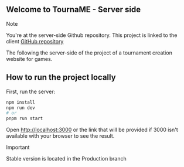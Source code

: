 ## Welcome to TournaME - Server side

> [!NOTE]
> You're at the server-side Github repository.
> This project is linked to the client [GitHub repository](github.com/Player1IL/TournaME-Client/)

The following the server-side of the project of a tournament creation website for games.

## How to run the project locally

First, run the server:

```bash
npm install
npm run dev
# or
pnpm run start
```

Open [http://localhost:3000](http://localhost:3000) or the link that will be provided if 3000 isn't available with your browser to see the result.

> [!IMPORTANT]
> Stable version is located in the Production branch
